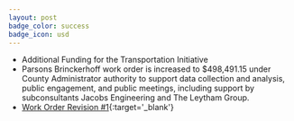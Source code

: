 ```yaml
---
layout: post
badge_color: success
badge_icon: usd
---
```


* Additional Funding for the Transportation Initiative 
* Parsons Brinckerhoff work order is increased to $498,491.15 under County Administrator authority to support data collection and analysis, public engagement, and public meetings, including support by subconsultants Jacobs Engineering and The Leytham Group. 
* [Work Order Revision #1](http://www.hillsboroughcounty.org/DocumentCenter/View/16763){:target='_blank'}
